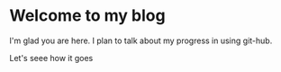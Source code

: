 # Welcome to my blog

I'm glad you are here. I plan to talk about my progress in using git-hub.

Let's seee how it goes
